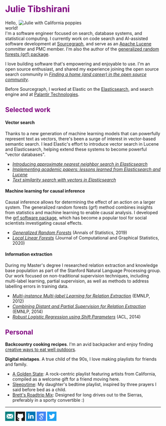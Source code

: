 # <span style="color:purple">Julie Tibshirani</span>

<img src="assets/julie.jpg" alt="Julie with California poppies" width="460" style="margin-bottom: 5px" align="right"/>

Hello, world! I'm a software engineer focused on search, database systems, and
statistical computing. I currently work on code search and AI-assisted software
development at [Sourcegraph](https://about.sourcegraph.com/), and serve as an
[Apache Lucene](https://lucene.apache.org/) committer and PMC member. I'm also
the author of the [generalized random forests (grf) package](https://grf-labs.github.io/grf/).

I love building software that's empowering and enjoyable to use. I'm an open
source enthusiast, and shared my experience joining the open source search
community in
*[Finding a home (and career) in the open source community](https://www.elastic.co/blog/culture-finding-a-home-and-career-in-the-open-source-community)*.

Before Sourcegraph, I worked at Elastic on the [Elasticsearch](https://en.wikipedia.org/wiki/Elasticsearch), and search engine and at [Palantir Technologies](https://www.palantir.com/).

## <span style="color:purple">Selected work</span>

#### Vector search
Thanks to a new generation of machine learning models that can powerfully
represent text as vectors, there's been a surge of interest in vector-based 
semantic search. I lead Elastic's effort to introduce vector search in Lucene and
Elasticsearch, helping extend these systems to become powerful "vector databases".
* *[Introducing approximate nearest neighbor search in Elasticsearch](https://www.elastic.co/blog/introducing-approximate-nearest-neighbor-search-in-elasticsearch-8.0)*
* *[Implementing academic papers: lessons learned from Elasticsearch and Lucene](https://www.elastic.co/blog/implementing-academic-papers-lessons-learned-from-elasticsearch-and-lucene)*
* *[Text similarity search with vectors in Elasticsearch](https://www.elastic.co/blog/text-similarity-search-with-vectors-in-elasticsearch)*

#### Machine learning for causal inference
Causal inference allows for determining the effect of an action on a
larger system. The generalized random forests (grf) method combines insights
from statistics and machine learning to enable causal analysis. I developed the
[grf software package](https://grf-labs.github.io/grf/), which has become a
popular tool for social scientists investigating causal effects.
* *[Generalized Random Forests](https://arxiv.org/abs/1610.01271)* (Annals of Statistics, 2019)
* *[Local Linear Forests](https://arxiv.org/abs/1807.11408)* (Journal of Computational and Graphical Statistics, 2020)

#### Information extraction
During my Master's degree I researched relation extraction and knowledge base
population as part of the Stanford Natural Language Processing group. Our work
focused on non-traditional supervision techniques, including multi-label
learning, partial supervision, as well as methods to address labelling errors in
training data.
* *[Multi-instance Multi-label Learning for Relation Extraction](https://www.aclweb.org/anthology/D12-1042/)* (EMNLP, 2012)
* *[Combining Distant and Partial Supervision for Relation Extraction](https://www.aclweb.org/anthology/D14-1164/)* (EMNLP, 2014)
* *[Robust Logistic Regression using Shift Parameters](https://www.aclweb.org/anthology/P14-2021/)* (ACL, 2014)

## <span style="color:purple">Personal</span>

**Backcountry cooking recipes**. I'm an avid backpacker and enjoy finding [creative ways to eat well outdoors](/backcountry).

**Digital mixtapes**. A true child of the 90s, I love making playlists for friends and family.
* [A Golden State](https://open.spotify.com/playlist/2T4qI78ekq6IvZWdD0hAvl?si=11a8494c3e4141ee): A rock-centric playlist featuring artists from California, compiled as a welcome gift for a friend moving here.
* [Sleepytime](https://open.spotify.com/playlist/5FigKrjjfhB4ucejGy6sBH?si=b6ecde45b5904ffb): My daughter's bedtime playlist, inspired by three prayers I said before bed as a child.
* [Brett's Roadtrip Mix](https://open.spotify.com/playlist/3lTKM5ROX7UgkLWNLiLhTx?si=6fa0d82bea504d57): Designed for long drives out to the Sierras, preferably in a sporty convertible :)

___

<a href="mailto: julietibs@apache.org"><img src="https://raw.githubusercontent.com/edent/SuperTinyIcons/master/images/svg/email.svg" alt="Email icon" width=30></a>
<a href="http://www.github.com/jtibshirani"><img src="https://raw.githubusercontent.com/edent/SuperTinyIcons/master/images/svg/github.svg" alt="Github icon" width=30></a>
<a href="https://www.linkedin.com/in/julie-tibshirani/"><img src="https://raw.githubusercontent.com/edent/SuperTinyIcons/master/images/svg/linkedin.svg" alt="LinkedIn icon" width=30></a>
<a href="https://scholar.google.com/citations?user=H-A5KBYAAAAJ&hl=en"><img src="https://raw.githubusercontent.com/edent/SuperTinyIcons/master/images/svg/google_scholar.svg" alt="Google scholar icon" width=30></a>
<a href="http://www.twitter.com/julietibs"><img src="https://raw.githubusercontent.com/edent/SuperTinyIcons/master/images/svg/twitter.svg" alt="Twitter icon" width=30></a>
